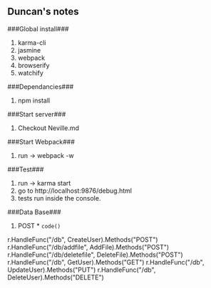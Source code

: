 ## Duncan's notes ##

###Global install###
  1. karma-cli
  2. jasmine
  3. webpack
  4. browserify
  5. watchify

###Dependancies###
  1. npm install

###Start server###
  1. Checkout Neville.md

###Start Webpack###
  1. run -> webpack -w

###Test###
  1. run -> karma start
  2. go to http://localhost:9876/debug.html
  3. tests run inside the console.

###Data Base###
  1. POST
    * `code()`






  r.HandleFunc("/db", CreateUser).Methods("POST")
  r.HandleFunc("/db/addfile", AddFile).Methods("POST")
  r.HandleFunc("/db/deletefile", DeleteFile).Methods("POST")
  r.HandleFunc("/db", GetUser).Methods("GET")
  r.HandleFunc("/db", UpdateUser).Methods("PUT")
  r.HandleFunc("/db", DeleteUser).Methods("DELETE")

